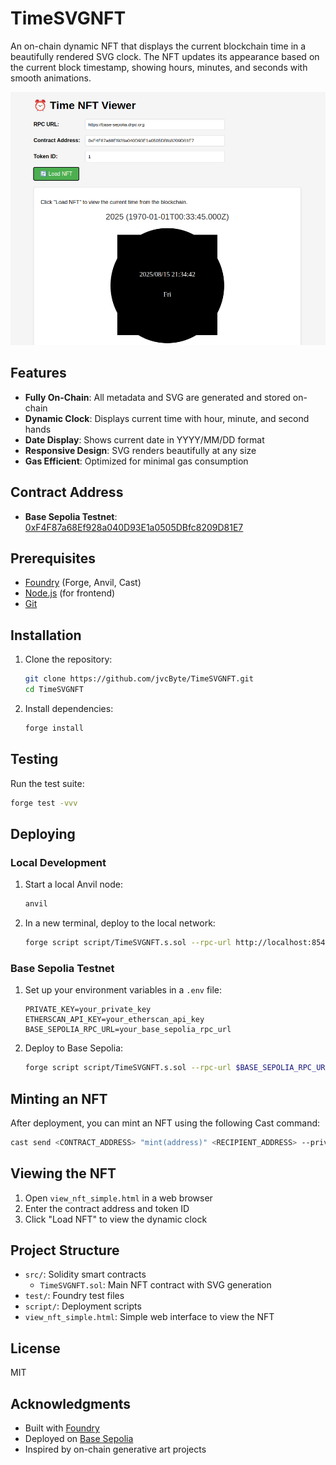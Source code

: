# TimeSVGNFT

An on-chain dynamic NFT that displays the current blockchain time in a beautifully rendered SVG clock. The NFT updates its appearance based on the current block timestamp, showing hours, minutes, and seconds with smooth animations.

<div align="center">
  <img src="./TimeSVGNFT.png" alt="TimeSVGNFT" width="700"/>
</div>

## Features

- **Fully On-Chain**: All metadata and SVG are generated and stored on-chain
- **Dynamic Clock**: Displays current time with hour, minute, and second hands
- **Date Display**: Shows current date in YYYY/MM/DD format
- **Responsive Design**: SVG renders beautifully at any size
- **Gas Efficient**: Optimized for minimal gas consumption

## Contract Address

- **Base Sepolia Testnet**: [0xF4F87a68Ef928a040D93E1a0505DBfc8209D81E7](https://sepolia.basescan.org/address/0xF4F87a68Ef928a040D93E1a0505DBfc8209D81E7)

## Prerequisites

- [Foundry](https://getfoundry.sh/) (Forge, Anvil, Cast)
- [Node.js](https://nodejs.org/) (for frontend)
- [Git](https://git-scm.com/)

## Installation

1. Clone the repository:
   ```bash
   git clone https://github.com/jvcByte/TimeSVGNFT.git
   cd TimeSVGNFT
   ```

2. Install dependencies:
   ```bash
   forge install
   ```

## Testing

Run the test suite:

```bash
forge test -vvv
```

## Deploying

### Local Development

1. Start a local Anvil node:
   ```bash
   anvil
   ```

2. In a new terminal, deploy to the local network:
   ```bash
   forge script script/TimeSVGNFT.s.sol --rpc-url http://localhost:8545 --broadcast
   ```

### Base Sepolia Testnet

1. Set up your environment variables in a `.env` file:
   ```
   PRIVATE_KEY=your_private_key
   ETHERSCAN_API_KEY=your_etherscan_api_key
   BASE_SEPOLIA_RPC_URL=your_base_sepolia_rpc_url
   ```

2. Deploy to Base Sepolia:
   ```bash
   forge script script/TimeSVGNFT.s.sol --rpc-url $BASE_SEPOLIA_RPC_URL --broadcast --verify -vvvv
   ```

## Minting an NFT

After deployment, you can mint an NFT using the following Cast command:

```bash
cast send <CONTRACT_ADDRESS> "mint(address)" <RECIPIENT_ADDRESS> --private-key $PRIVATE_KEY --rpc-url $BASE_SEPOLIA_RPC_URL
```

## Viewing the NFT

1. Open `view_nft_simple.html` in a web browser
2. Enter the contract address and token ID
3. Click "Load NFT" to view the dynamic clock

## Project Structure

- `src/`: Solidity smart contracts
  - `TimeSVGNFT.sol`: Main NFT contract with SVG generation
- `test/`: Foundry test files
- `script/`: Deployment scripts
- `view_nft_simple.html`: Simple web interface to view the NFT

## License

MIT

## Acknowledgments

- Built with [Foundry](https://getfoundry.sh/)
- Deployed on [Base Sepolia](https://docs.base.org/)
- Inspired by on-chain generative art projects
